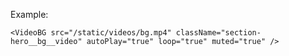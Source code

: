 Example:

	<VideoBG src="/static/videos/bg.mp4" className="section-hero__bg__video" autoPlay="true" loop="true" muted="true" />
